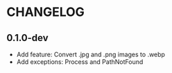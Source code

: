 # CHANGELOG

## 0.1.0-dev

- Add feature: Convert .jpg and .png images to .webp
- Add exceptions: Process and PathNotFound
